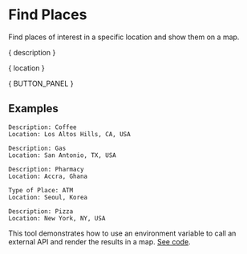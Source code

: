 # Find Places

Find places of interest in a specific location and show them on a map.

{ description }

{ location }

{ BUTTON_PANEL }

## Examples

```
Description: Coffee
Location: Los Altos Hills, CA, USA

Description: Gas
Location: San Antonio, TX, USA

Description: Pharmacy
Location: Accra, Ghana

Type of Place: ATM
Location: Seoul, Korea

Description: Pizza
Location: New York, NY, USA
```

This tool demonstrates how to use an environment variable to call an external API and render the results in a map. [See code](https://github.com/crosscompute/find-places).
